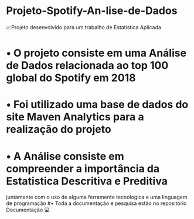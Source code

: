 # Projeto-Spotify-An-lise-de-Dados

📈Projeto desenvolvido para um trabalho de Estatistica Aplicada
# • O projeto consiste em uma Análise de Dados relacionada ao top 100 global do Spotify em 2018
# • Foi utilizado uma base de dados do site Maven Analytics para a realização do projeto
# • A Análise consiste em compreender a importância da Estatistica Descritiva e Preditiva 
  juntamente com o uso de alguma ferramente tecnologica e uma linguagem de programação
#• Toda a documentação e pesquisa estão no repositório Documentação
💻

